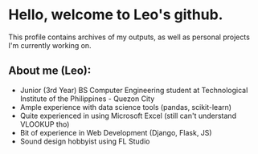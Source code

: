# Hello, welcome to Leo's github.
This profile contains archives of my outputs, as well as personal projects I'm currently working on.
## About me (Leo):
- Junior (3rd Year) BS Computer Engineering student at Technological Institute of the Philippines - Quezon City
- Ample experience with data science tools (pandas, scikit-learn)
- Quite experienced in using Microsoft Excel (still can't understand VLOOKUP tho)
- Bit of experience in Web Development (Django, Flask, JS)
- Sound design hobbyist using FL Studio

